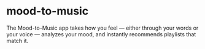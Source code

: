# mood-to-music
The Mood-to-Music app takes how you feel — either through your words or your voice — analyzes your mood, and instantly recommends playlists that match it.
